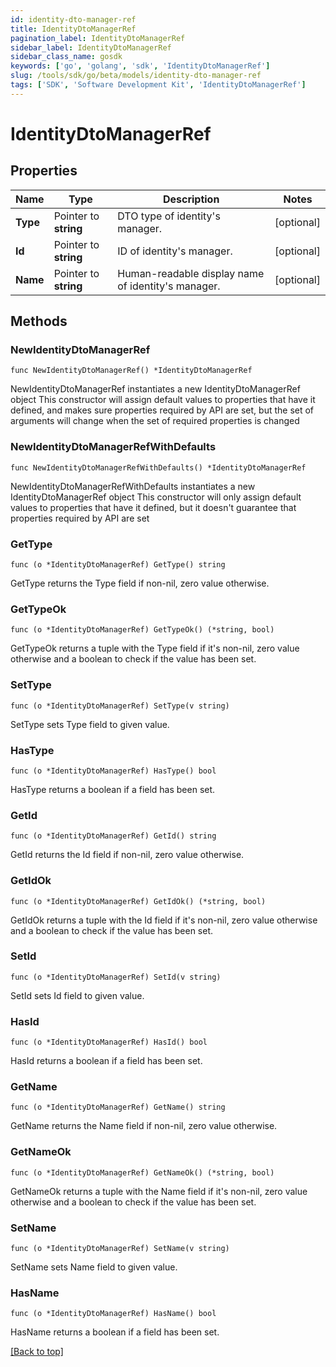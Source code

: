 ```yaml
---
id: identity-dto-manager-ref
title: IdentityDtoManagerRef
pagination_label: IdentityDtoManagerRef
sidebar_label: IdentityDtoManagerRef
sidebar_class_name: gosdk
keywords: ['go', 'golang', 'sdk', 'IdentityDtoManagerRef'] 
slug: /tools/sdk/go/beta/models/identity-dto-manager-ref
tags: ['SDK', 'Software Development Kit', 'IdentityDtoManagerRef']
---
```


# IdentityDtoManagerRef

## Properties

Name | Type | Description | Notes
------------ | ------------- | ------------- | -------------
**Type** |  Pointer to **string** | DTO type of identity&#39;s manager. | [optional] 
**Id** |  Pointer to **string** | ID of identity&#39;s manager. | [optional] 
**Name** |  Pointer to **string** | Human-readable display name of identity&#39;s manager. | [optional] 

## Methods

### NewIdentityDtoManagerRef

`func NewIdentityDtoManagerRef() *IdentityDtoManagerRef`

NewIdentityDtoManagerRef instantiates a new IdentityDtoManagerRef object
This constructor will assign default values to properties that have it defined,
and makes sure properties required by API are set, but the set of arguments
will change when the set of required properties is changed

### NewIdentityDtoManagerRefWithDefaults

`func NewIdentityDtoManagerRefWithDefaults() *IdentityDtoManagerRef`

NewIdentityDtoManagerRefWithDefaults instantiates a new IdentityDtoManagerRef object
This constructor will only assign default values to properties that have it defined,
but it doesn't guarantee that properties required by API are set

### GetType

`func (o *IdentityDtoManagerRef) GetType() string`

GetType returns the Type field if non-nil, zero value otherwise.

### GetTypeOk

`func (o *IdentityDtoManagerRef) GetTypeOk() (*string, bool)`

GetTypeOk returns a tuple with the Type field if it's non-nil, zero value otherwise
and a boolean to check if the value has been set.

### SetType

`func (o *IdentityDtoManagerRef) SetType(v string)`

SetType sets Type field to given value.

### HasType

`func (o *IdentityDtoManagerRef) HasType() bool`

HasType returns a boolean if a field has been set.

### GetId

`func (o *IdentityDtoManagerRef) GetId() string`

GetId returns the Id field if non-nil, zero value otherwise.

### GetIdOk

`func (o *IdentityDtoManagerRef) GetIdOk() (*string, bool)`

GetIdOk returns a tuple with the Id field if it's non-nil, zero value otherwise
and a boolean to check if the value has been set.

### SetId

`func (o *IdentityDtoManagerRef) SetId(v string)`

SetId sets Id field to given value.

### HasId

`func (o *IdentityDtoManagerRef) HasId() bool`

HasId returns a boolean if a field has been set.

### GetName

`func (o *IdentityDtoManagerRef) GetName() string`

GetName returns the Name field if non-nil, zero value otherwise.

### GetNameOk

`func (o *IdentityDtoManagerRef) GetNameOk() (*string, bool)`

GetNameOk returns a tuple with the Name field if it's non-nil, zero value otherwise
and a boolean to check if the value has been set.

### SetName

`func (o *IdentityDtoManagerRef) SetName(v string)`

SetName sets Name field to given value.

### HasName

`func (o *IdentityDtoManagerRef) HasName() bool`

HasName returns a boolean if a field has been set.


[[Back to top]](#) 


